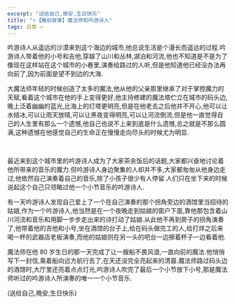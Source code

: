 ```yaml
---
excerpt: "送给自己,晚安,生日快乐"
title: "⭐️【睡前故事】魔法师和吟游诗人"
tags: 日常 ⭐️
---
```


吟游诗人从遥远的沙漠来到这个海边的城市,他总说生活是个漫长而遥远的过程.吟游诗人带着他的小号和吉他,穿越了山川和丛林,湖泊和河流,他也不知道是不是为了像现在这样站在这个城市的小巷里,演奏给路过的人听,但是他知道他已经没办法再向前了,因为前面是望不到边的大海.

大魔法师年轻的时候创造了太多的魔法,他从他的父亲那里继承了对于掌控魔力的天赋,看着这个城市在他的手上变得更好,他主持修建的魔法塔伫立在城市的码头边,晚上泛着幽幽的蓝光,比海上的灯塔更明亮,但是在他老去之后他并不开心,他可以让水结冰,可以让雨天放晴,可以让黑夜变得明亮,可以让河流倒流,但是他一直觉得自己的人生里有那么一个遗憾,他自己也说不上来到底是什么遗憾,总之就是不那么圆满,这种遗憾在他感觉自己的生命正在慢慢走向尽头的时候尤为明显.

<br>

最近来到这个城市里的吟游诗人成为了大家茶余饭后的话题,大家都兴奋地讨论着他所带来的音乐的魔力.但吟游诗人身边聚集的人却并不多,大家都匆匆从他身边走过,他依然自己演奏着自己的音乐,除了小孩子很少有人停留.人们只在坐下来的时候说起这个自己只领略过他一个小节音乐的吟游诗人.

有一天吟游诗人发现自己爱上了一个在自己演奏的那个拐角旁边的酒馆里当招待的姑娘,作为一个吟游诗人,他当然是在一个夜晚走到姑娘的窗户下面,靠他那包含着山川河流和音乐和用脚一步步走出来的诗打动了姑娘.从此他不再到房子的拐角演奏了,他带着他的吉他和小号,坐在酒馆的台子上,给在码头做完工的人,给打烊之后来喝一杯的武器店老板演奏,而他的姑娘则在另一头的吧台一边擦着杯子一边看着他.

魔法师在他 80 岁生日的那一天完成了让一艘船不畏风浪,一直向前的魔法.他悄悄写下一封信,乘着船向远方航行去了,在天还没完全亮起来的清晨.魔法师路过码头边的酒馆时,大厅里还亮着点点灯光,吟游诗人吹完了最后一个小节放下小号,那是魔法师听过的吟游诗人所演奏的唯一一个小节音乐.

(送给自己,晚安,生日快乐)
